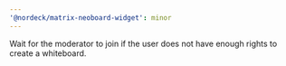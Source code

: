 ```yaml
---
'@nordeck/matrix-neoboard-widget': minor
---
```


Wait for the moderator to join if the user does not have enough rights to create a whiteboard.
